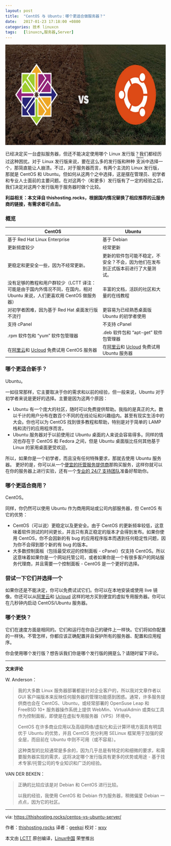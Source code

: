 ```yaml
---
layout: post
title:	"CentOS 与 Ubuntu：哪个更适合做服务器？"
date:	2017-01-23 17:18:00 +0800 
categories:	技术 linuxcn 
tags:	[linuxcn,服务器,Server]
---
```



![](/Asserts/Images/album/201701/23/171740pnvolznzx0g00si0.jpg)


已经决定买一台虚拟服务器，但还不能决定使用哪个 Linux 发行版？我们都经历过这种困扰。对于 Linux 发行版来说，要在这么多的发行版和种种<ruby> 支派 <rp>  （ </rp> <rt>  flavors </rt> <rp>  ） </rp></ruby>中选择一个，那简直能让人崩溃。不过，对于服务器而言，有两个主流的 Linux 发行版，那就是 CentOS 和 Ubuntu。但如何从这两个之中选择，这是摆在管理员、初学者和专业人士面前的主要问题。在对这两个（和更多）发行版有了一定的经验之后，我们决定对这两个发行版用于服务器时做个比较。


**利益相关：本文译自 thishosting.rocks，根据国内情况替换了相应推荐的云服务商的链接，有需求者可点击。**


### 概览




|  CentOS |  Ubuntu |
| --- | --- |
| 基于 Red Hat Linux Enterprise | 基于 Debian |
| 更新频度较少 | 经常更新 |
| 更稳定和更安全一些，因为不经常更新。 | 更新的软件包可能不稳定，不安全？不会，因为他们在发布到正式版本前进行了大量测试。 |
| 没有足够的教程和用户群较少（LCTT 译注：可能是由于国内外情况不同，在国内，相对 Ubuntu 来说，人们更喜欢用 CentOS 做服务器） | 丰富的文档，活跃的社区和大量的在线教程 |
| 对初学者困难，因为基于 Red Hat 桌面发行版不流行 | 更容易为已经熟悉桌面版 Ubuntu 的初学者使用 |
| 支持 cPanel | 不支持 cPanel |
| .rpm 软件包和 “yum” 软件包管理器 | .deb 软件包和 “apt-get” 软件包管理器 |
| 在[阿里云](http://click.aliyun.com/m/9419/)和 [Ucloud](https://ucloud.cn/site/free.html) 免费试用 CentOS 服务器 | 在[阿里云](http://click.aliyun.com/m/9419/)和 [Ucloud](https://ucloud.cn/site/free.html) 免费试用 Ubuntu 服务器 |


### 哪个更适合新手？


Ubuntu。


一如往常那样，它主要取决于你的需求和以前的经验，但一般来说，Ubuntu 对于初学者来说是更好的选择。主要是因为这两个原因：


* Ubuntu 有一个庞大的社区，随时可以免费提供帮助。我指的是真正的大。数以千计的用户分布在数百个不同的在线论坛和兴趣组内。甚至有现实生活中的大会。你也可以为 CentOS 找到很多教程和帮助，特别是对于简单的 LAMP 栈和流行的应用程序而言。
* Ubuntu 服务器对于以前使用过 Ubuntu 桌面的人来说会容易得多。同样的情况也存在于 CentOS 和 Fedora 之间，但是 Ubuntu 桌面版比任何其他基于 Linux 的家用桌面更受欢迎。


所以，如果你是一个初学者，而且没有任何特殊要求，那就去使用 Ubuntu 服务器。 更好的是，你可以从一个[便宜的托管服务提供商](https://ucloud.cn/site/free.html)那购买服务，这样你就可以在你的服务器上进行实验，还有一个[专业的 24/7 支持团队](https://ucloud.cn/site/free.html)准备好帮助你。


### 哪个更适合商用？


CentOS。


同样，你仍然可以使用 Ubuntu 作为商用网站或公司内部服务器，但 CentOS 有它的优势：


* CentOS（可以说）更稳定以及更安全。由于 CentOS 的更新频率较低，这意味着软件测试的时间更长，并且只有真正稳定的版本才会得到发布。如果你使用 CentOS，你不会因新的有 bug 的应用程序版本而遇到任何稳定性问题，因为你不会得到那个新的有 bug 的版本。
* 大多数控制面板（包括最受欢迎的控制面板 - cPanel）仅支持 CentOS。所以这意味着如果你是一个网站托管公司，或者如果你是一个有很多客户的网站服务代理商，并且需要一个控制面板 - CentOS 是一个更好的选择。


### 尝试一下它们并选择一个


如果你还是不能决定，你可以免费试试它们。你可以在本地安装或使用 live 镜像。你还可以从[阿里云](http://click.aliyun.com/m/7604/)和 [Ucloud](https://ucloud.cn/site/free.html) 这样的地方买到便宜的虚拟专用服务器。你可以在几秒钟内启动 CentOS/Ubuntu 服务器。


### 哪个更快？


它们在速度方面是相同的。它们和运行在你自己的硬件上一样快。它们将如你配置的一样快。不管怎样，你都应该正确配置并且保护所有的服务器、配置和应用程序。


你会使用哪个发行版？想告诉我们你是哪个发行版的拥趸么？请随时留下评论。




---


**文末评论**


W. Anderson：



> 
> 我的大多数 Linux 服务器部署都是针对企业客户的，所以我对文章作者以 GUI 客户端版本来反映任何服务器的管理功能感到困惑。通常，许多服务提供商也会在 CentOS、Ubuntu，或经常部署的 OpenSuse Leap 和 FreeBSD 10+ 服务器操作系统上提供 WebMin、VirtualAdmin 或类似工具作为控制面板，即使是在虚拟专用服务器（VPS）环境中。
> 
> 
> CentOS 在许多商业应用以及高级网络/虚拟化和云计算环境方面具有明显优于 Ubuntu 的优势，并且 CentOS 充分利用 SELinux 框架用于加强的安全层，而目前在 Ubuntu 中则不可用（或不容易）。
> 
> 
> 这种类型的比较通常是多余的，因为几乎总是有特定的和细微的要求，和需要服务器实现的需求，这将决定哪个发行版具有更多的优势或用途 - 基于技术专家/托管公司的专业知识和广泛的经验。
> 
> 
> 


VAN DER BEKEN：



> 
> 正确的比较应该是对 Debian 和 CentOS 进行比较。
> 
> 
> 以我的经验，我使用 CentOS 和 Debian 作为服务器，稍微偏爱 Debian 一点点，因为它的社区。
> 
> 
> 




---


via: <https://thishosting.rocks/centos-vs-ubuntu-server/>


作者：[thishosting.rocks](https://thishosting.rocks/) 译者：[geekpi](https://github.com/geekpi) 校对：[wxy](https://github.com/wxy)


本文由 [LCTT](https://github.com/LCTT/TranslateProject) 原创编译，[Linux中国](https://linux.cn/) 荣誉推出
